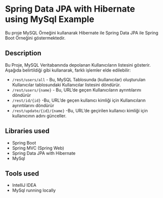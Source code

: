 # Spring Data JPA with Hibernate using MySql Example
Bu proje MySQL Örneğini kullanarak Hibernate ile Spring Data JPA ile Spring Boot Örneğini göstermektedir.

## Description
Bu Proje, MySQL Veritabanında depolanan Kullanıcıların listesini gösterir. Aşağıda belirtildiği gibi  kullanarak, farklı işlemler elde edilebilir:
- `/rest/users/all` - Bu, MySQL Tablosunda (kullanıcılar) oluşturulan Kullanıcılar tablosundaki Kullanıcılar listesini döndürür.
- `/rest/users/{name}` - Bu, URL’de geçen Kullanıcıların ayrıntılarını döndürür
- `/rest/id/{id}` -Bu, URL’de geçen kullanıcı kimliği için Kullanıcıların ayrıntılarını döndürür
- `/rest/update/{id}/{name}` -Bu, URL’de geçirilen kullanıcı kimliği için kullanıcının adını günceller.

## Libraries used
- Spring Boot
- Spring MVC (Spring Web)
- Spring Data JPA with Hibernate
- MySql

## Tools used
- IntelliJ IDEA 
- MySql running locally

